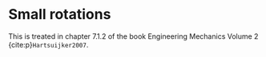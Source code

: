 ```{index} Small rotations
```
# Small rotations

This is treated in chapter 7.1.2 of the book Engineering Mechanics Volume 2 {cite:p}`Hartsuijker2007`.